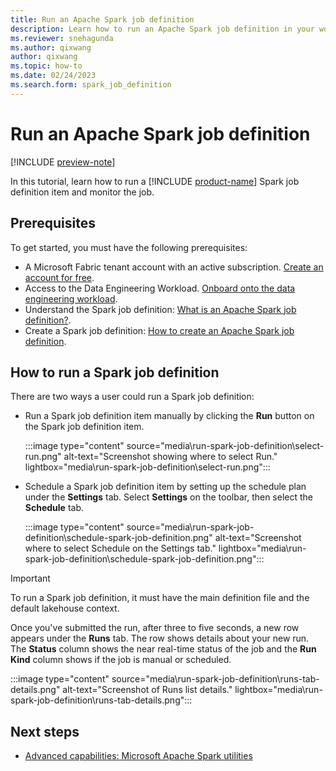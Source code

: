 ```yaml
---
title: Run an Apache Spark job definition
description: Learn how to run an Apache Spark job definition in your workspace.
ms.reviewer: snehagunda
ms.author: qixwang
author: qixwang
ms.topic: how-to
ms.date: 02/24/2023
ms.search.form: spark_job_definition
---
```


# Run an Apache Spark job definition

[!INCLUDE [preview-note](../includes/preview-note.md)]

In this tutorial, learn how to run a [!INCLUDE [product-name](../includes/product-name.md)] Spark job definition item and monitor the job.

## Prerequisites

To get started, you must have the following prerequisites:

- A Microsoft Fabric tenant account with an active subscription. [Create an account for free](../placeholder.md).
- Access to the Data Engineering Workload. [Onboard onto the data engineering workload](../placeholder.md).
- Understand the Spark job definition: [What is an Apache Spark job definition?](spark-job-definition.md).
- Create a Spark job definition: [How to create an Apache Spark job definition](create-spark-job-definition.md).

## How to run a Spark job definition

There are two ways a user could run a Spark job definition:

- Run a Spark job definition item manually by clicking the **Run** button on the Spark job definition item.

  :::image type="content" source="media\run-spark-job-definition\select-run.png" alt-text="Screenshot showing where to select Run." lightbox="media\run-spark-job-definition\select-run.png":::

- Schedule a Spark job definition item by setting up the schedule plan under the **Settings** tab.  Select **Settings** on the toolbar, then select the **Schedule** tab.

  :::image type="content" source="media\run-spark-job-definition\schedule-spark-job-definition.png" alt-text="Screenshot where to select Schedule on the Settings tab." lightbox="media\run-spark-job-definition\schedule-spark-job-definition.png":::

> [!IMPORTANT]
> To run a Spark job definition, it must have the main definition file and the default lakehouse context.

Once you've submitted the run, after three to five seconds, a new row appears under the **Runs** tab. The row shows details about your new run. The **Status** column shows the near real-time status of the job and the **Run Kind** column shows if the job is manual or scheduled.

:::image type="content" source="media\run-spark-job-definition\runs-tab-details.png" alt-text="Screenshot of Runs list details." lightbox="media\run-spark-job-definition\runs-tab-details.png":::

## Next steps

- [Advanced capabilities: Microsoft Apache Spark utilities](microsoft-spark-utilities.md)
